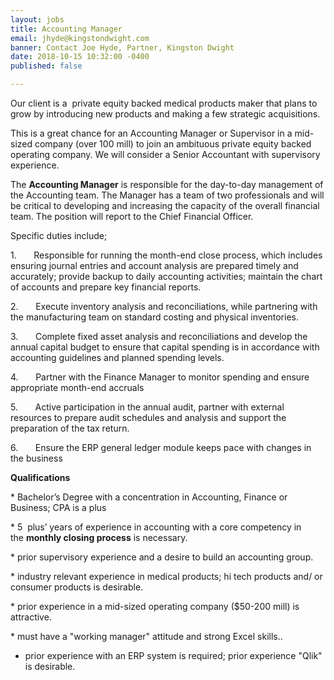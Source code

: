 ```yaml
---
layout: jobs
title: Accounting Manager
email: jhyde@kingstondwight.com
banner: Contact Joe Hyde, Partner, Kingston Dwight
date: 2018-10-15 10:32:00 -0400
published: false

---
```

Our client is a  private equity backed medical products maker that plans to grow by introducing new products and making a few strategic acquisitions. 

This is a great chance for an Accounting Manager or Supervisor in a mid-sized company (over 100 mill) to join an ambituous private equity backed operating company. We will consider a Senior Accountant with supervisory experience.

The **Accounting Manager** is responsible for the day-to-day management of the Accounting team. The Manager has a team of two professionals and will be critical to developing and increasing the capacity of the overall financial team. The position will report to the Chief Financial Officer. 

Specific duties include;

1\.       Responsible for running the month-end close process, which includes ensuring journal entries and account analysis are prepared timely and accurately; provide backup to daily accounting activities; maintain the chart of accounts and prepare key financial reports.

2\.       Execute inventory analysis and reconciliations, while partnering with the manufacturing team on standard costing and physical inventories.

3\.       Complete fixed asset analysis and reconciliations and develop the annual capital budget to ensure that capital spending is in accordance with accounting guidelines and planned spending levels.

4\.       Partner with the Finance Manager to monitor spending and ensure appropriate month-end accruals

5\.       Active participation in the annual audit, partner with external resources to prepare audit schedules and analysis and support the preparation of the tax return.

6\.       Ensure the ERP general ledger module keeps pace with changes in the business

**Qualifications**

\* Bachelor’s Degree with a concentration in Accounting, Finance or Business; CPA is a plus 

\* 5  plus’ years of experience in accounting with a core competency in the **monthly closing process** is necessary.

\* prior supervisory experience and a desire to build an accounting group.

\* industry relevant experience in medical products; hi tech products and/ or consumer products is desirable.

\* prior experience in a mid-sized operating company ($50-200 mill) is attractive.

\* must have a "working manager" attitude and strong Excel skills..  
 * prior experience with an ERP system is required; prior experience "Qlik" is desirable.